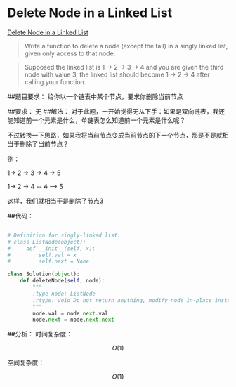 # Delete Node in a Linked List

[Delete Node in a Linked List](https://leetcode.com/problems/delete-node-in-a-linked-list/)

>Write a function to delete a node (except the tail) in a singly linked list, given only access to that node.

>Supposed the linked list is 1 -> 2 -> 3 -> 4 and you are given the third node with value 3, the linked list should become 1 -> 2 -> 4 after calling your function.

##题目要求：
给你以一个链表中某个节点，要求你删除当前节点

##要求：
无
##解法：
对于此题，一开始觉得无从下手：如果是双向链表，我还能知道前一个元素是什么，单链表怎么知道前一个元素是什么呢？

不过转换一下思路，如果我将当前节点变成当前节点的下一个节点，那是不是就相当于删除了当前节点？

例：

1-> 2 -> 3 -> 4 -> 5

1-> 2 -> 4 --   ~~4~~ --> 5 

这样，我们就相当于是删除了节点3

##代码：
```python

# Definition for singly-linked list.
# class ListNode(object):
#     def __init__(self, x):
#         self.val = x
#         self.next = None

class Solution(object):
    def deleteNode(self, node):
        """
        :type node: ListNode
        :rtype: void Do not return anything, modify node in-place instead.
        """
        node.val = node.next.val
        node.next = node.next.next

```
##分析：
时间复杂度：

$$ O(1) $$

空间复杂度：

$$ O(1) $$